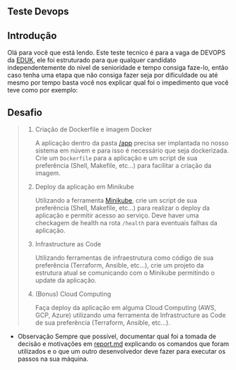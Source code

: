## Teste Devops 

## Introdução

Olá para você que está lendo. Este teste tecnico é para a vaga de DEVOPS da [EDUK](https://www.linkedin.com/company/eduk/), ele foi estruturado para que qualquer candidato independentemente do nivel de senioridade e tempo consiga faze-lo, então caso tenha uma etapa que não consiga fazer seja por dificuldade ou até mesmo por tempo basta você nos explicar qual foi o impedimento que você teve como por exemplo:

## Desafio

> 1.  Criação de Dockerfile e imagem Docker
> 
>     A aplicação dentro da pasta [/app](app/) precisa ser implantada no nosso sistema em núvem e para isso é necessário que seja dockerizada.
>     Crie um `Dockerfile` para a aplicação e um script de sua preferência (Shell, Makefile, etc...) para facilitar a criação da imagem.
> 
> 1.  Deploy da aplicação em Minikube
> 
>     Utilizando a ferramenta [Minikube](https://minikube.sigs.k8s.io/docs/start/), crie um script de sua preferência (Shell, Makefile, etc...) para realizar o deploy da aplicação e permitir acesso ao serviço. Deve haver uma checkagem de health na rota `/health` para eventuais falhas da aplicação.
> 
> 1.  Infrastructure as Code
>     
>     Utilizando ferramentas de infraestrutura como código de sua preferência (Terraform, Ansible, etc...), crie um projeto da estrutura atual se comunicando com o Minikube permitindo o update da aplicação.
> 
> 1. (Bonus) Cloud Computing
> 
>     Faça deploy da aplicação em alguma Cloud Computing (AWS, GCP, Azure) utilizando uma ferramenta de Infrastructure as Code de sua preferência (Terraform, Ansible, etc...).


* Observação
Sempre que possível, documentar qual foi a tomada de decisão e motivações em [report.md](report.md) explicando os comandos que foram utilizados e o que um outro desenvolvedor deve fazer para executar os passos na sua máquina.


